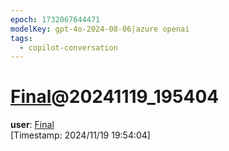```yaml
---
epoch: 1732067644471
modelKey: gpt-4o-2024-08-06|azure openai
tags:
  - copilot-conversation
---
```


# [Final](./Final.md)@20241119_195404

**user**: [Final](./Final.md)  
[Timestamp: 2024/11/19 19:54:04]
